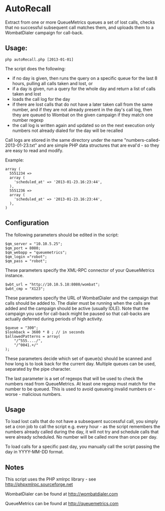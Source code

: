 AutoRecall
==========

Extract from one or more QueueMetrics queues a set of lost calls, checks that no successful 
subsequent call matches them, and uploads them to a WombatDialer campaign for call-back.

Usage:
------

    php autoRecall.php [2013-01-01]

The script does the following:

- if no day is given, then runs the query on a specific queue for the last 8 hours, pulling all 
  calls taken and lost, or
- if a day is given, run a query for the whole day and return a list of calls taken and lost
- loads the call log for the day
- if there are lost calls that do not have a later taken call from the same number,
  and if they are not already present in the day's call log, then they are queued to Wombat
  on the given campaign if they match one number regexp
- the call log is written again and updated so on the next execution
  only numbers not already dialed for the day will be recalled

Call logs are stiored in the same directory under the name "numbers-called-2013-01-23.txt" and 
are simple PHP data structures that are eval'd - so they are easy to read and modify.

Example:

    array (
      5551234 => 
      array (
        'scheduled_at' => '2013-01-23.16:23:44',
      ),
      5551236 => 
      array (
        'scheduled_at' => '2013-01-23.16:23:44',
      ),
    )


Configuration
-------------

The following parameters should be edited in the script:

	$qm_server = "10.10.5.25";
	$qm_port = 8080;
	$qm_webapp = "queuemetrics";
	$qm_login ="robot";
	$qm_pass = "robot";

These parameters specify the XML-RPC connector of your QueueMetrics instance.

	$wbt_url = "http://10.10.5.18:8080/wombat";
	$wbt_cmp = "X123";

These parameters specify the URL of WombatDialer and the campaign that calls should be added to.
The dialer must be running when the calls are added and the campaign should be active (usually IDLE).
Note that the campaign you use for call-back might be paused so that call-backs are actually deferred
during periods of high activity.

	$queue = "300";
	$lookback = 3600 * 8 ; // in seconds
	$allowedPatterns = array( 
		"/^555..../",
		"/^0041.+/"
	);


These parameters decide which set of queue(s) should be scanned and how long is 
to look back for the current day. Multiple queues can be used, separated by the pipe character.

The last parameter is a set of regexps that will be used to check the numbers read from 
QueueMetrics. At least one regexp must match for the number to be queued. This is used
to avoid queueing invalid numbers or - worse - malicious numbers.

Usage
-----

To load lost calls that do not have a subsequent successful call, you simply set a cron job
to call the script e.g. every hour - as the script remembers the numbers already called during 
the day, it will not try and schedule calls that were already scheduled. No number will be called
more than once per day.

To load calls for a specific past day, you manually call the script passing the day in 
YYYY-MM-DD format.

Notes
-----

This script uses the PHP xmlrpc library - see http://phpxmlrpc.sourceforge.net

WombatDialer can be found at http://wombatdialer.com

QueueMetrics can be found at http://queuemetrics.com


